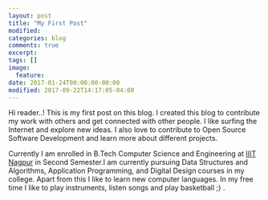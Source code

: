 ```yaml
---
layout: post
title: "My First Post"
modified:
categories: blog
comments: true
excerpt:
tags: []
image:
  feature:
date: 2017-01-24T00:00:00-00:00
modified: 2017-09-22T14:17:05-04:00
---
```


Hi reader..!
This is my first post on this blog. I created this blog to contribute my work with others and get connected with other people. I like surfing the Internet and explore new ideas. I also love to contribute to Open Source Software Development and learn more about different projects.

Currently I am enrolled in B.Tech Computer Science and Engineering at <a href="http://www.iiitn.ac.in">IIIT Nagpur</a> in Second Semester.I am currently pursuing Data Structures and Algorithms, Application Programming, and Digital Design courses in my college. Apart from this I like to learn new computer languages.
In my free time I like to play instruments, listen songs and play basketball ;) .
